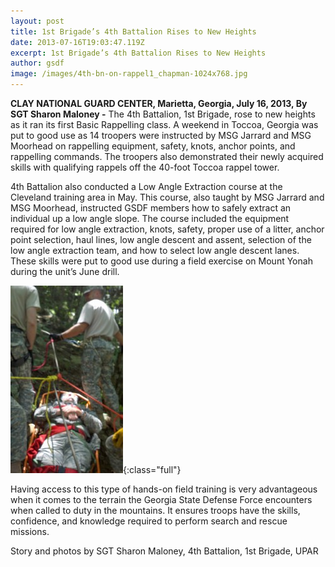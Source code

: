 ```yaml
---
layout: post
title: 1st Brigade’s 4th Battalion Rises to New Heights
date: 2013-07-16T19:03:47.119Z
excerpt: 1st Brigade’s 4th Battalion Rises to New Heights
author: gsdf
image: /images/4th-bn-on-rappel1_chapman-1024x768.jpg
---
```

**CLAY NATIONAL GUARD CENTER, Marietta, Georgia, July 16, 2013, By SGT Sharon Maloney -** The 4th Battalion, 1st Brigade, rose to new heights as it ran its first Basic Rappelling class. A weekend in Toccoa, Georgia was put to good use as 14 troopers were instructed by MSG Jarrard and MSG Moorhead on rappelling equipment, safety, knots, anchor points, and rappelling commands. The troopers also demonstrated their newly acquired skills with qualifying rappels off the 40-foot Toccoa rappel tower.

4th Battalion also conducted a Low Angle Extraction course at the Cleveland training area in May. This course, also taught by MSG Jarrard and MSG Moorhead, instructed GSDF members how to safely extract an individual up a low angle slope. The course included the equipment required for low angle extraction, knots, safety, proper use of a litter, anchor point selection, haul lines, low angle descent and assent, selection of the low angle extraction team, and how to select low angle descent lanes. These skills were put to good use during a field exercise on Mount Yonah during the unit’s June drill.

![](/images/low-angle-extraction-sm1-180x300_chapman.jpg){:class="full"}

Having access to this type of hands-on field training is very advantageous when it comes to the terrain the Georgia State Defense Force encounters when called to duty in the mountains. It ensures troops have the skills, confidence, and knowledge required to perform search and rescue missions.

Story and photos by SGT Sharon Maloney, 4th Battalion, 1st Brigade, UPAR
